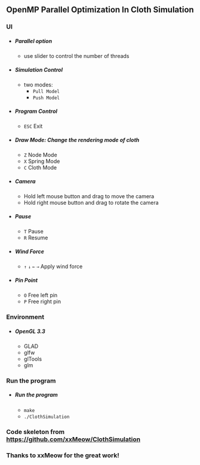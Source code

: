 ## OpenMP Parallel Optimization In Cloth Simulation
### UI
- ##### Parallel option
  - use slider to control the number of threads
- ##### Simulation Control
  - two modes:
    - `Pull Model`
    - `Push Model`
- ##### Program Control
  - `ESC` Exit
- ##### Draw Mode: Change the rendering mode of cloth
  - `Z` Node Mode
  - `X` Spring Mode
  - `C` Cloth Mode
- ##### Camera
  - Hold left mouse button and drag to move the camera
  - Hold right mouse button and drag to rotate the camera
- ##### Pause
  - `T` Pause
  - `R` Resume
- ##### Wind Force
  - `↑` `↓` `←` `→` Apply wind force
- ##### Pin Point
  - `O` Free left pin
  - `P` Free right pin
### Environment
- ##### OpenGL 3.3
  - GLAD
  - glfw
  - glTools
  - glm
### Run the program
- ##### Run the program
  - `make`
  - `./ClothSimulation`

### Code skeleton from https://github.com/xxMeow/ClothSimulation
### Thanks to xxMeow for the great work!
